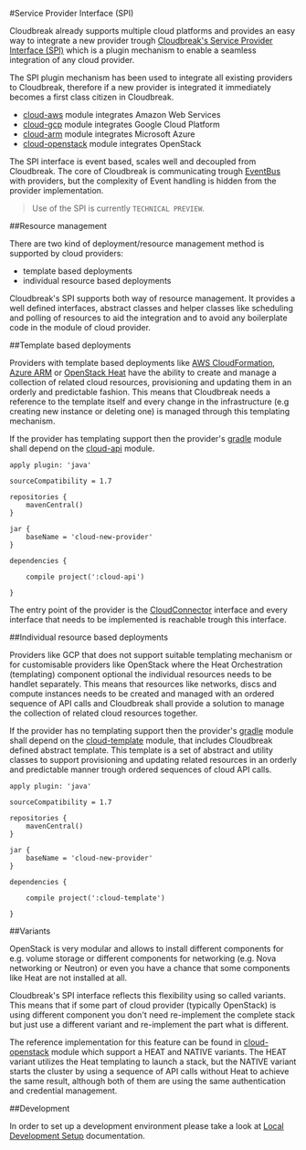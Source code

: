 #Service Provider Interface (SPI)

Cloudbreak already supports multiple cloud platforms and provides an easy way to integrate a new provider trough [Cloudbreak's Service Provider Interface (SPI)](https://github.com/sequenceiq/cloudbreak/tree/master/cloud-api) which is a plugin mechanism to enable a seamless integration of any cloud provider.

The SPI plugin mechanism has been used to integrate all existing providers to Cloudbreak, therefore if a new provider is integrated it immediately becomes a first class citizen in Cloudbreak.
 
 * [cloud-aws](https://github.com/sequenceiq/cloudbreak/tree/master/cloud-aws) module integrates Amazon Web Services
 * [cloud-gcp](https://github.com/sequenceiq/cloudbreak/tree/master/cloud-gcp) module integrates Google Cloud Platform
 * [cloud-arm](https://github.com/sequenceiq/cloudbreak/tree/master/cloud-arm) module integrates Microsoft Azure
 * [cloud-openstack](https://github.com/sequenceiq/cloudbreak/tree/master/cloud-openstack) module integrates OpenStack

The SPI interface is event based, scales well and decoupled from Cloudbreak. The core of Cloudbreak is communicating trough [EventBus](http://projectreactor.io/) with providers, but the complexity of Event handling is hidden from the provider implementation.

> Use of the SPI is currently `TECHNICAL PREVIEW`.

##Resource management

There are two kind of deployment/resource management method is supported by cloud providers:

* template based deployments
* individual resource based deployments

Cloudbreak's SPI supports both way of resource management. It provides a well defined interfaces, abstract classes and helper classes like scheduling and polling of resources to aid the integration and to avoid any boilerplate code in the module of cloud provider.

##Template based deployments

Providers with template based deployments like [AWS CloudFormation](https://aws.amazon.com/cloudformation/), [Azure ARM](https://azure.microsoft.com/en-us/documentation/articles/resource-group-overview/#) or [OpenStack Heat](https://wiki.openstack.org/wiki/Heat) have the ability to create and manage a collection of related cloud resources, provisioning and updating them in an orderly and predictable fashion. This means that Cloudbreak needs a reference to the template itself and every change in the infrastructure (e.g creating new instance or deleting one) is managed through this templating mechanism.

If the provider has templating support then the provider's [gradle](http://gradle.org/) module shall depend on the [cloud-api](https://github.com/sequenceiq/cloudbreak/tree/master/cloud-api) module.

```
apply plugin: 'java'

sourceCompatibility = 1.7

repositories {
    mavenCentral()
}

jar {
    baseName = 'cloud-new-provider'
}

dependencies {

    compile project(':cloud-api')

}
```

The entry point of the provider is the  [CloudConnector](https://github.com/sequenceiq/cloudbreak/blob/master/cloud-api/src/main/java/com/sequenceiq/cloudbreak/cloud/CloudConnector.java) interface and every interface that needs to be implemented is reachable trough this interface.

##Individual resource based deployments

Providers like GCP that does not support suitable templating mechanism or for customisable providers like OpenStack where the Heat Orchestration (templating) component optional the individual resources needs to be handlet separately. This means that resources like networks, discs and compute instances needs to be created and managed with an ordered sequence of API calls and Cloudbreak shall provide a solution to manage the collection of related cloud resources together.

If the provider has no templating support then the provider's [gradle](http://gradle.org/) module shall depend on the [cloud-template](https://github.com/sequenceiq/cloudbreak/tree/master/cloud-template) module, that includes Cloudbreak defined abstract template. This template is a set of abstract and utility classes to support provisioning and updating related resources in an orderly and predictable manner trough ordered sequences of cloud API calls.

```
apply plugin: 'java'

sourceCompatibility = 1.7

repositories {
    mavenCentral()
}

jar {
    baseName = 'cloud-new-provider'
}

dependencies {

    compile project(':cloud-template')

}
```

##Variants

OpenStack is very modular and allows to install different components for e.g. volume storage or different components for networking (e.g. Nova networking or Neutron) or even you have a chance that some components like Heat are not installed at all.

Cloudbreak's SPI interface reflects this flexibility using so called variants. This means that if some part of cloud provider (typically OpenStack) is using different component you don't need re-implement the complete stack but just use a different variant and re-implement the part what is different.

The reference implementation for this feature can be found in  [cloud-openstack](https://github.com/sequenceiq/cloudbreak/tree/master/cloud-openstack) module which support a HEAT and NATIVE variants. The HEAT variant utilizes the Heat templating to launch a stack, but the NATIVE variant starts the cluster by using a sequence of API calls without Heat to achieve the same result, although both of them are using the same authentication and credential management.

##Development

In order to set up a development environment please take a look at [Local Development Setup](https://github.com/sequenceiq/cloudbreak/blob/master/docs/dev/development.md) documentation.
